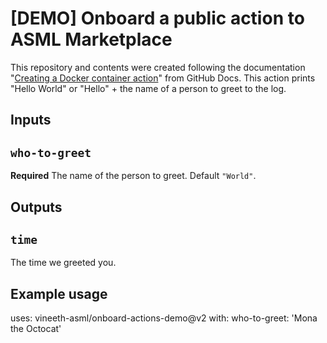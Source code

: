 # [DEMO] Onboard a public action to ASML Marketplace

This repository and contents were created following the documentation "[Creating a Docker container action](https://docs.github.com/en/actions/creating-actions/creating-a-docker-container-action)" from GitHub Docs.
This action prints "Hello World" or "Hello" + the name of a person to greet to the log.

## Inputs

## `who-to-greet`

**Required** The name of the person to greet. Default `"World"`.

## Outputs

## `time`

The time we greeted you.

## Example usage

uses: vineeth-asml/onboard-actions-demo@v2
with:
  who-to-greet: 'Mona the Octocat'

